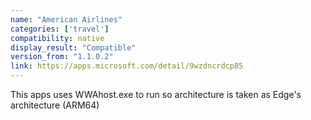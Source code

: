 ```yaml
---
name: "American Airlines"
categories: ['travel']
compatibility: native
display_result: "Compatible"
version_from: "1.1.0.2"
link: https://apps.microsoft.com/detail/9wzdncrdcp85
---
```


This apps uses WWAhost.exe to run so architecture is taken as Edge's architecture (ARM64)